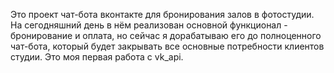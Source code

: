 Это проект чат-бота вконтакте для бронирования залов в фотостудии. 
На сегодняшний день в нём реализован основной функционал - бронирование и оплата, но сейчас я дорабатываю его до
полноценного чат-бота, который будет закрывать все основные потребности клиентов студии. Это моя первая работа с vk_api.